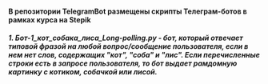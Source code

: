#### В репозитории TelegramBot размещены скрипты Телеграм-ботов в рамках курса на Stepik
##### 1. Бот-1_кот_собака_лиса_Long-polling.py - бот, который отвечает типовой фразой на любой вопрос/сообщение пользователя, если в нем нет слов, содержащих "кот", "соба" и "лис". Если перечисленные строки есть в запросе пользователя, то бот выдает рамдомную картинку с котиком, собачкой или лисой. 
